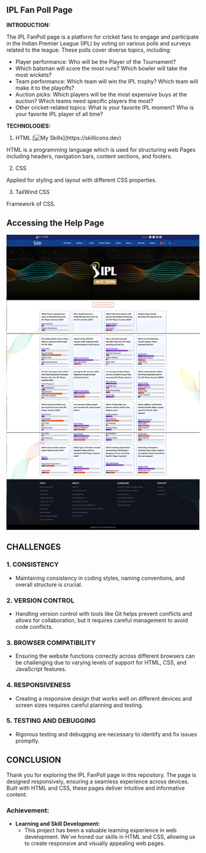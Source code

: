 ## IPL Fan Poll Page

**INTRODUCTION:**

The IPL FanPoll page is a platform for cricket fans to engage and participate in the Indian Premier League (IPL) by voting on various polls and surveys related to the league. These polls cover diverse topics, including:

- Player performance: Who will be the Player of the Tournament?
- Which batsman will score the most runs? Which bowler will take the most wickets?
- Team performance: Which team will win the IPL trophy? Which team will make it to the playoffs?
- Auction picks: Which players will be the most expensive buys at the auction? Which teams need specific players the most?
- Other cricket-related topics: What is your favorite IPL moment? Who is your favorite IPL player of all time?

**TECHNOLOGIES:**

1. HTML
[![My Skills](https://skillicons.dev/icons?i=html,css,)](https://skillicons.dev)

HTML is a programming language which is used for structuring web Pages including headers, navigation bars, content sections, and footers.

2. CSS

Applied for styling and layout with different CSS properties.

3. TailWind CSS

Framework of CSS.

## Accessing the Help Page

![FanPoll Page 1](./1.png)
![FanPoll](./2.png)
![FanPoll](./3.png)

## CHALLENGES

### 1. CONSISTENCY

- Maintaining consistency in coding styles, naming conventions, and overall structure is crucial.

### 2. VERSION CONTROL

- Handling version control with tools like Git helps prevent conflicts and allows for collaboration, but it requires careful management to avoid code conflicts.

### 3. BROWSER COMPATIBILITY

- Ensuring the website functions correctly across different browsers can be challenging due to varying levels of support for HTML, CSS, and JavaScript features.

### 4. RESPONSIVENESS

- Creating a responsive design that works well on different devices and screen sizes requires careful planning and testing.

### 5. TESTING AND DEBUGGING

- Rigorous testing and debugging are necessary to identify and fix issues promptly.

## CONCLUSION

Thank you for exploring the IPL FanPoll page in this repository. The page is designed responsively, ensuring a seamless experience across devices. Built with HTML and CSS, these pages deliver intuitive and informative content.

### Achievement:

- **Learning and Skill Development:**
  - This project has been a valuable learning experience in web development. We've honed our skills in HTML and CSS, allowing us to create responsive and visually appealing web pages.
